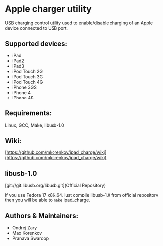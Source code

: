 Apple charger utility 
======================
USB charging control utility used to enable/disable charging of an Apple device connected to USB port.

Supported devices:
------------------
* iPad
* iPad2
* iPad3
* iPod Touch 2G
* iPod Touch 3G
* iPod Touch 4G
* iPhone 3GS
* iPhone 4
* iPhone 4S

Requirements:
-------------
Linux, GCC, Make, libusb-1.0

Wiki:
-----
[https://github.com/mkorenkov/ipad_charge/wiki](https://github.com/mkorenkov/ipad_charge/wiki)

libusb-1.0
----------
[git://git.libusb.org/libusb.git](Official Repository)

If you use Fedora 17 x86_64, just compile libusb-1.0 from official repository then you will be able to `make` ipad_charge.

Authors & Maintainers:
-------
* Ondrej Zary
* Max Korenkov
* Pranava Swaroop

